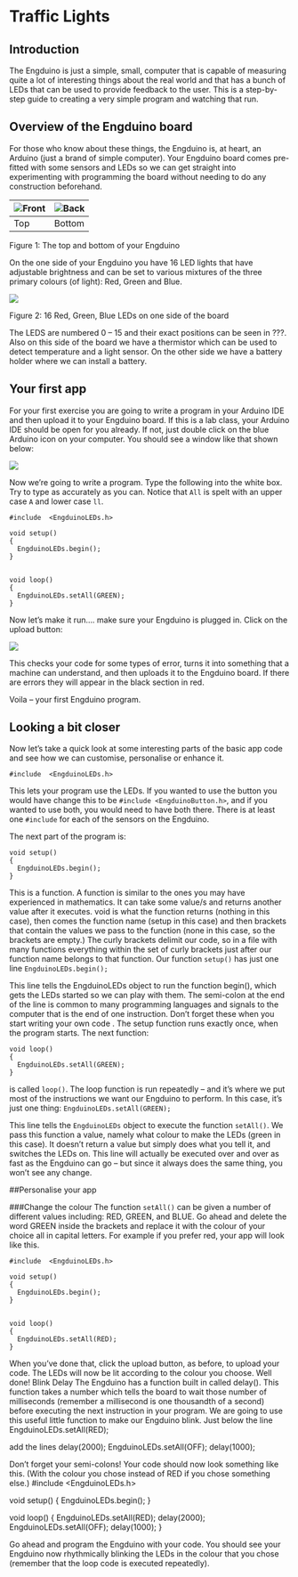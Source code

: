 # Traffic Lights

## Introduction
The Engduino is just a simple, small, computer that is capable of measuring quite a lot of interesting things about the real world and that has a bunch of LEDs that can be used to provide feedback to the user. This is a step-by-step guide to creating a very simple program and watching that run. 


## Overview of the Engduino board
For those who know about these things, the Engduino is, at heart, an Arduino (just a brand of simple computer). Your Engduino board comes pre-fitted with some sensors and LEDs so we can get straight into experimenting with programming the board without needing to do any construction beforehand.


| ![Front ](front.JPG) | ![Back](back.JPG)|
|---|---|
| Top | Bottom |


Figure 1: The top and bottom of your Engduino
 

On the one side of your Engduino you have 16 LED lights that have adjustable brightness and can be set to various mixtures of the three primary colours (of light): Red, Green and Blue.
 

![](engduino.jpg)


Figure 2:  16 Red, Green, Blue LEDs on one side of the board


The LEDS are numbered 0 – 15 and their exact positions can be seen in ???. Also on this side of the board we have a thermistor which can be used to detect temperature and a light sensor. On the other side we have a battery holder where we can install a battery. 

## Your first app
For your first exercise you are going to write a program in your Arduino IDE and then upload it to your Engduino board. If this is a lab class, your Arduino IDE should be open for you already. If not, just double click on the blue Arduino icon on your computer. You should see a window like that shown below:



![](ide.png)

Now we’re going to write a program. Type the following into the white box. Try to type as accurately as you can. Notice that ```All``` is spelt with an upper case ```A``` and lower case ```ll```.

```
#include  <EngduinoLEDs.h>

void setup()
{
  EngduinoLEDs.begin();
}


void loop()
{
  EngduinoLEDs.setAll(GREEN);
}

```
Now let’s make it run…. make sure your Engduino is plugged in. Click on the upload button:


![](ide1.jpg)


This checks your code for some types of error, turns it into something that a machine can understand, and then uploads it to the Engduino board. If there are errors they will appear in the black section in red.

Voila – your first Engduino program.


## Looking a bit closer
Now let’s take a quick look at some interesting parts of the basic app code and see how we can customise, personalise or enhance it.

```#include  <EngduinoLEDs.h>```

This lets your program use the LEDs. If you wanted to use the button you would have change this to be ```#include <EngduinoButton.h>```, and if you wanted to use both, you would need to have both there. There is at least one ```#include``` for each of the sensors on the Engduino.

The next part of the program is:

```
void setup()
{
  EngduinoLEDs.begin();
}
```

This is a function. A function is similar to the ones you may have experienced in mathematics. It can take some value/s and returns another value after it executes. void is what the function returns (nothing in this case), then comes the function name (setup in this case) and then brackets that contain the values we pass to the function (none in this case, so the brackets are empty.) The curly brackets delimit our code, so in a file with many functions everything within the set of curly brackets just after our function name belongs to that function. Our function ```setup()``` has just one line ```EngduinoLEDs.begin();```

This line tells the EngduinoLEDs object to run the function begin(), which gets the LEDs started so we can play with them. The semi-colon at the end of the line is common to many programming languages and signals to the computer that is the end of one instruction. Don’t forget these when you start writing your own code . The setup function runs exactly once, when the program starts.
The next function:
```
void loop()
{
  EngduinoLEDs.setAll(GREEN);
}
```

is called ```loop()```. The loop function is run repeatedly – and it’s where we put most of the instructions we want our Engduino to perform. In this case, it’s just one thing: ```EngduinoLEDs.setAll(GREEN);```

This line tells the ```EngduinoLEDs``` object to execute the function ```setAll()```. We pass this function a value, namely what colour to make the LEDs (green in this case). It doesn’t return a value but simply does what you tell it, and switches the LEDs on.
This line will actually be executed over and over as fast as the Engduino can go  – but since it always does the same thing, you won’t see any change.

##Personalise your app

###Change the colour
The function ```setAll()``` can be given a number of different values including: RED, GREEN, and BLUE. Go ahead and delete the word GREEN inside the brackets and replace it with the colour of your choice all in capital letters. For example if you prefer red, your app will look like this.

```
#include  <EngduinoLEDs.h>

void setup()
{
  EngduinoLEDs.begin();
}


void loop()
{
  EngduinoLEDs.setAll(RED);
}
```
When you’ve done that, click the upload button, as before, to upload your code. The LEDs will now be lit according to the colour you choose. Well done!
Blink
Delay
The Engduino has a function built in called delay(). This function takes a number which tells the board to wait those number of milliseconds (remember a millisecond is one thousandth of a second) before executing the next instruction in your program. We are going to use this useful little function to make our Engduino blink.
Just below the line
  EngduinoLEDs.setAll(RED);

add the lines
  delay(2000);
  EngduinoLEDs.setAll(OFF);
  delay(1000);

Don’t forget your semi-colons! Your code should now look something like this.  (With the colour you chose instead of RED if you chose something else.)
#include  <EngduinoLEDs.h>

void setup()
{
  EngduinoLEDs.begin();
}


void loop()
{
  EngduinoLEDs.setAll(RED);
  delay(2000);
  EngduinoLEDs.setAll(OFF);
  delay(1000);
}

Go ahead and program the Engduino with your code. You should see your Engduino now rhythmically blinking the LEDs in the colour that you chose (remember that the loop code is executed repeatedly).




